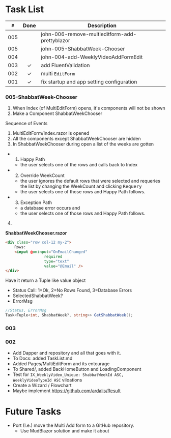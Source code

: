 ﻿# Task List

 `#`  | Done | Description 
 ----- | :-: | ----------- 
 005   |     | john-006-remove-multieditform-add-prettyblazor
 005   |     | john-005-ShabbatWeek-Chooser 
 004   |     | john-004-add-WeeklyVideoAddFormEdit
 003   | ✓  | add FluentValidation
 002   | ✓  | multi `EditForm`
 001   | ✓  | fix startup and app setting configuration


### 005-ShabbatWeek-Chooser 

1. When Index (of MultiEditForm) opens, it's components will not be shown
2. Make a Component ShabbatWeekChooser

Sequence of Events
1. MultiEditForm/Index.razor is opened
2. All the components except ShabbatWeekChooser are hidden
3. In ShabbatWeekChooser during open a list of the weeks are gotten 
- 1. Happy Path
    - the user selects one of the rows and calls back to Index
- 2. Override WeekCount
    - the user ignores the default rows that were selected and requeries the list by changing the WeekCount and clicking <kbd>Requery</kbd>
    - the user selects one of those rows and Happy Path follows.
- 3. Exception Path
    - a database error occurs and 
    - the user selects one of those rows and Happy Path follows.
4.

**ShabbatWeekChooser.razor**



```html
<div class="row col-12 my-2">
	Rows:
	<input @oninput="OnEmailChanged"
				 required
				 type="text"
				 value="@Email" />
</div>
```

Have it return a Tuple like value object
- Status Call: 1=Ok, 2=No Rows Found, 3=Database Errors
- SelectedShabbatWeek?
- ErrorMsg

```csharp
//Status, ErrorMsg
Task<Tuple<int, ShabbatWeek?, string>> GetShabbatWeek();
```

  
### 003

### 002
- Add Dapper and repository and all that goes with it.
- To Docs: added TaskList.md
- Added Pages/MultiEditForm and its entourage
- To Shared/, added BackHomeButton and LoadingComponent
- Test for `IX_WeeklyVideo_Unique: ShabbatWeekId ASC,	WeeklyVideoTypeId ASC` viloations
- Create a Wizard / Flowchart
- Maybe implement https://github.com/ardalis/Result

# Future Tasks
- Port (I.e.) move the Multi Add form to a GitHub repository. 
  - Use MudBlazor solution and make it about



